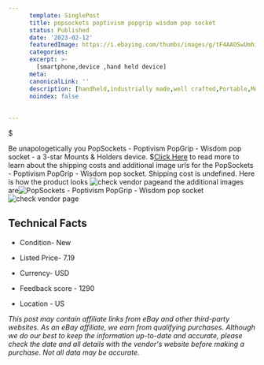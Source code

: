 ```yaml
---
      template: SinglePost
      title: popsockets poptivism popgrip wisdom pop socket
      status: Published
      date: '2023-02-12'
      featuredImage: https://i.ebayimg.com/thumbs/images/g/tF4AAOSwUmhicG2d/s-l225.jpg
      categories: 
      excerpt: >-
        [smartphone,device ,hand held device]
      meta:
      canonicalLink: ''
      description: [handheld,industrially made,well crafted,Portable,Mobile,Compact,Convenient,Lightweight,Maneuverable,Man-portable,Miniature,Carriable,Hand-held,Light,Holdable,Transportable,Mobile device,Pocket-sized,On-the-go,Wireless,Cordless,Compact size,Convenient size, smartphone,device ,hand held device]
      noindex: false
      
        
---
```

$

Be unapologetically you PopSockets - Poptivism PopGrip - Wisdom pop socket - a 3-star Mounts & Holders device.
$[Click Here](https://www.ebay.com/itm/265674219364?hash=item3ddb6adf64%3Ag%3AtF4AAOSwUmhicG2d&mkevt=1&mkcid=1&mkrid=711-53200-19255-0&campid=%253CePNCampaignId%253E&customid=%253CreferenceId%253E&toolid=10049) to read more to learn about the shipping costs and additional image urls for the PopSockets - Poptivism PopGrip - Wisdom pop socket. Shipping cost is undefined. Here is how the product looks ![check vendor page](https://i.ebayimg.com/thumbs/images/g/tF4AAOSwUmhicG2d/s-l225.jpg)and the additional images are![PopSockets - Poptivism PopGrip - Wisdom pop socket](https://i.ebayimg.com/images/g/tF4AAOSwUmhicG2d/s-l960.jpg)![check vendor page](https://origin-galleryplus.ebayimg.com/ws/web/265674219364_2_0_1/225x225.jpg,https://origin-galleryplus.ebayimg.com/ws/web/265674219364_3_0_1/225x225.jpg)



 ## Technical Facts 



     
      

 - Condition- New 


      

 - Listed Price- 7.19 


      

 - Currency- USD 


      

 - Feedback score - 1290 


      

 - Location - US 


      
      

 *_This post may contain affiliate links from eBay and other third-party websites. As an eBay affiliate, we earn from qualifying purchases. Although we do our best to keep the information up-to-date and accurate, please check the date and all details with the vendor's website before making a purchase. Not all data may be accurate._*






